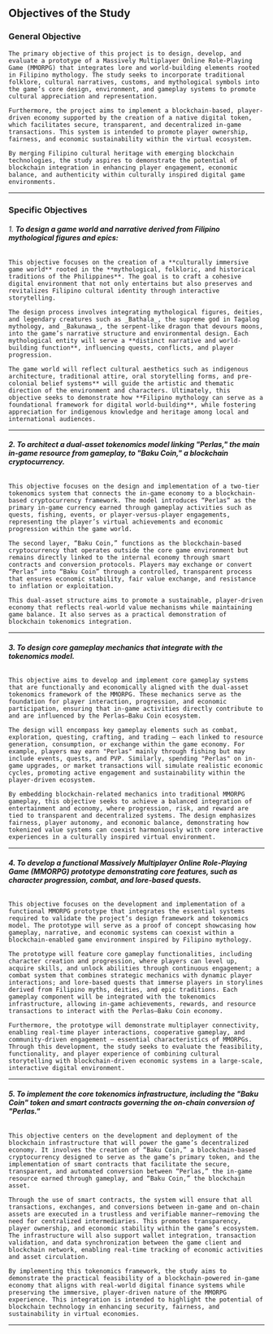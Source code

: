 ## **Objectives of the Study**

### **General Objective**

	The primary objective of this project is to design, develop, and evaluate a prototype of a Massively Multiplayer Online Role-Playing Game (MMORPG) that integrates lore and world-building elements rooted in Filipino mythology. The study seeks to incorporate traditional folklore, cultural narratives, customs, and mythological symbols into the game’s core design, environment, and gameplay systems to promote cultural appreciation and representation.

	Furthermore, the project aims to implement a blockchain-based, player-driven economy supported by the creation of a native digital token, which facilitates secure, transparent, and decentralized in-game transactions. This system is intended to promote player ownership, fairness, and economic sustainability within the virtual ecosystem.

	By merging Filipino cultural heritage with emerging blockchain technologies, the study aspires to demonstrate the potential of blockchain integration in enhancing player engagement, economic balance, and authenticity within culturally inspired digital game environments.

---
### **Specific Objectives**

###### 1. **To design a game world and narrative derived from Filipino mythological figures and epics:**

	This objective focuses on the creation of a **culturally immersive game world** rooted in the **mythological, folkloric, and historical traditions of the Philippines**. The goal is to craft a cohesive digital environment that not only entertains but also preserves and revitalizes Filipino cultural identity through interactive storytelling.

	The design process involves integrating mythological figures, deities, and legendary creatures such as _Bathala_, the supreme god in Tagalog mythology, and _Bakunawa_, the serpent-like dragon that devours moons, into the game’s narrative structure and environmental design. Each mythological entity will serve a **distinct narrative and world-building function**, influencing quests, conflicts, and player progression.

	The game world will reflect cultural aesthetics such as indigenous architecture, traditional attire, oral storytelling forms, and pre-colonial belief systems** will guide the artistic and thematic direction of the environment and characters. Ultimately, this objective seeks to demonstrate how **Filipino mythology can serve as a foundational framework for digital world-building**, while fostering appreciation for indigenous knowledge and heritage among local and international audiences.

---
###### **2. To architect a dual-asset tokenomics model linking "Perlas," the main in-game resource from gameplay, to "Baku Coin," a blockchain cryptocurrency.**

	This objective focuses on the design and implementation of a two-tier tokenomics system that connects the in-game economy to a blockchain-based cryptocurrency framework. The model introduces “Perlas” as the primary in-game currency earned through gameplay activities such as quests, fishing, events, or player-versus-player engagements, representing the player’s virtual achievements and economic progression within the game world.

	The second layer, “Baku Coin,” functions as the blockchain-based cryptocurrency that operates outside the core game environment but remains directly linked to the internal economy through smart contracts and conversion protocols. Players may exchange or convert “Perlas” into “Baku Coin” through a controlled, transparent process that ensures economic stability, fair value exchange, and resistance to inflation or exploitation.

	This dual-asset structure aims to promote a sustainable, player-driven economy that reflects real-world value mechanisms while maintaining game balance. It also serves as a practical demonstration of blockchain tokenomics integration.
---
###### **3. To design core gameplay mechanics that integrate with the tokenomics model.**

	This objective aims to develop and implement core gameplay systems that are functionally and economically aligned with the dual-asset tokenomics framework of the MMORPG. These mechanics serve as the foundation for player interaction, progression, and economic participation, ensuring that in-game activities directly contribute to and are influenced by the Perlas–Baku Coin ecosystem.

	The design will encompass key gameplay elements such as combat, exploration, questing, crafting, and trading — each linked to resource generation, consumption, or exchange within the game economy. For example, players may earn "Perlas" mainly through fishing but may include events, quests, and PVP. Similarly, spending "Perlas" on in-game upgrades, or market transactions will simulate realistic economic cycles, promoting active engagement and sustainability within the player-driven ecosystem.

	By embedding blockchain-related mechanics into traditional MMORPG gameplay, this objective seeks to achieve a balanced integration of entertainment and economy, where progression, risk, and reward are tied to transparent and decentralized systems. The design emphasizes fairness, player autonomy, and economic balance, demonstrating how tokenized value systems can coexist harmoniously with core interactive experiences in a culturally inspired virtual environment.


---
###### **4. To develop a functional Massively Multiplayer Online Role-Playing Game (MMORPG) prototype demonstrating core features, such as character progression, combat, and lore-based quests.**

	This objective focuses on the development and implementation of a functional MMORPG prototype that integrates the essential systems required to validate the project’s design framework and tokenomics model. The prototype will serve as a proof of concept showcasing how gameplay, narrative, and economic systems can coexist within a blockchain-enabled game environment inspired by Filipino mythology.

	The prototype will feature core gameplay functionalities, including character creation and progression, where players can level up, acquire skills, and unlock abilities through continuous engagement; a combat system that combines strategic mechanics with dynamic player interactions; and lore-based quests that immerse players in storylines derived from Filipino myths, deities, and epic traditions. Each gameplay component will be integrated with the tokenomics infrastructure, allowing in-game achievements, rewards, and resource transactions to interact with the Perlas–Baku Coin economy.

	Furthermore, the prototype will demonstrate multiplayer connectivity, enabling real-time player interactions, cooperative gameplay, and community-driven engagement — essential characteristics of MMORPGs. Through this development, the study seeks to evaluate the feasibility, functionality, and player experience of combining cultural storytelling with blockchain-driven economic systems in a large-scale, interactive digital environment.

---
###### **5. To implement the core tokenomics infrastructure, including the "Baku Coin" token and smart contracts governing the on-chain conversion of "Perlas."**

	This objective centers on the development and deployment of the blockchain infrastructure that will power the game’s decentralized economy. It involves the creation of “Baku Coin,” a blockchain-based cryptocurrency designed to serve as the game’s primary token, and the implementation of smart contracts that facilitate the secure, transparent, and automated conversion between “Perlas,” the in-game resource earned through gameplay, and “Baku Coin,” the blockchain asset.

	Through the use of smart contracts, the system will ensure that all transactions, exchanges, and conversions between in-game and on-chain assets are executed in a trustless and verifiable manner—removing the need for centralized intermediaries. This promotes transparency, player ownership, and economic stability within the game’s ecosystem. The infrastructure will also support wallet integration, transaction validation, and data synchronization between the game client and blockchain network, enabling real-time tracking of economic activities and asset circulation.

	By implementing this tokenomics framework, the study aims to demonstrate the practical feasibility of a blockchain-powered in-game economy that aligns with real-world digital finance systems while preserving the immersive, player-driven nature of the MMORPG experience. This integration is intended to highlight the potential of blockchain technology in enhancing security, fairness, and sustainability in virtual economies.

---
